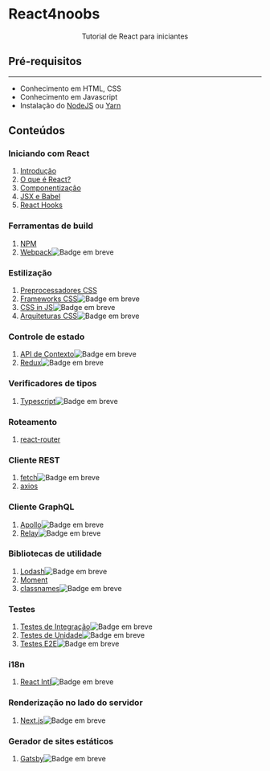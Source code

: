 # React4noobs

<p align='center'>Tutorial de React para iniciantes</p>

## **Pré-requisitos**

---

- Conhecimento em HTML, CSS
- Conhecimento em Javascript
- Instalação do [NodeJS](https://nodejs.org/pt-br/download/) ou [Yarn](https://classic.yarnpkg.com/pt-BR/docs/install)

## **Conteúdos**

### Iniciando com React

1. [Introdução](./Iniciando%20com%20React/1-Introducao.md)
2. [O que é React?](./Iniciando%20com%20React/2-O%20que%20e%20React.md)
3. [Componentização](./Iniciando%20com%20React/3-Componentizacao.md)
4. [JSX e Babel](./Iniciando%20com%20React/4-JSX%20e%20Babel.md)
5. [React Hooks](./Iniciando%20com%20React/5-React%20Hooks.md)

### Ferramentas de build
<!-- Comentar sobre npm e clientes alternativos como o yarn ou pnpm -->
1. [NPM](./Ferramentas%20de%20build/1-npm.md)
2. [Webpack]()<img alt="Badge em breve" src="https://img.shields.io/badge/-EM%20BREVE-red">

### Estilização

1. [Preprocessadores CSS](./Estilizacao/Preprocessadores%20CSS.md)
2. [Frameworks CSS]()<img alt="Badge em breve" src="https://img.shields.io/badge/-EM%20BREVE-red">
3. [CSS in JS]()<img alt="Badge em breve" src="https://img.shields.io/badge/-EM%20BREVE-red">
4. [Arquiteturas CSS]()<img alt="Badge em breve" src="https://img.shields.io/badge/-EM%20BREVE-red">

### Controle de estado

1. [API de Contexto]()<img alt="Badge em breve" src="https://img.shields.io/badge/-EM%20BREVE-red">
2. [Redux]()<img alt="Badge em breve" src="https://img.shields.io/badge/-EM%20BREVE-red">

### Verificadores de tipos

1. [Typescript]()<img alt="Badge em breve" src="https://img.shields.io/badge/-EM%20BREVE-red">

### Roteamento

1. [react-router](./Roteamento/1-React-Router.md)

### Cliente REST

1. [fetch]()<img alt="Badge em breve" src="https://img.shields.io/badge/-EM%20BREVE-red">
2. [axios](./Cliente%20REST/2-Axios.md)


### Cliente GraphQL

1. [Apollo]()<img alt="Badge em breve" src="https://img.shields.io/badge/-EM%20BREVE-red">
2. [Relay]()<img alt="Badge em breve" src="https://img.shields.io/badge/-EM%20BREVE-red">

### Bibliotecas de utilidade

1. [Lodash]()<img alt="Badge em breve" src="https://img.shields.io/badge/-EM%20BREVE-red">
2. [Moment](./Bibliotecas%20de%20utilidade/2-Moment.md)
3. [classnames]()<img alt="Badge em breve" src="https://img.shields.io/badge/-EM%20BREVE-red">

### Testes

1. [Testes de Integração]()<img alt="Badge em breve" src="https://img.shields.io/badge/-EM%20BREVE-red">
2. [Testes de Unidade]()<img alt="Badge em breve" src="https://img.shields.io/badge/-EM%20BREVE-red">
3. [Testes E2E]()<img alt="Badge em breve" src="https://img.shields.io/badge/-EM%20BREVE-red">

### i18n

1. [React Intl]()<img alt="Badge em breve" src="https://img.shields.io/badge/-EM%20BREVE-red">

### Renderização no lado do servidor

1. [Next.js]()<img alt="Badge em breve" src="https://img.shields.io/badge/-EM%20BREVE-red">

### Gerador de sites estáticos

1. [Gatsby]()<img alt="Badge em breve" src="https://img.shields.io/badge/-EM%20BREVE-red">
